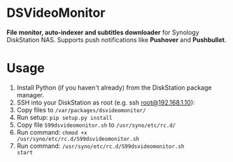 # DSVideoMonitor

<b>File monitor, auto-indexer and subtitles downloader</b> for Synology DiskStation NAS. Supports push notifications like <b>Pushover</b> and <b>Pushbullet</b>.

# Usage
1. Install Python (if you haven't already) from the DiskStation package manager.
2. SSH into your DiskStation as root (e.g. ssh root@192.168.1.10):
3. Copy files to <code>/var/packages/dsvideomonitor/</code>
4. Run setup: <code>pip setup.py install</code>
5. Copy file <code>S99dsvideomonitor.sh</code> to <code>/usr/syno/etc/rc.d/</code>
6. Run command: <code>chmod +x /usr/syno/etc/rc.d/S99dsvideomonitor.sh</code>
7. Run command: <code>/usr/syno/etc/rc.d/S99dsvideomonitor.sh start</code>

